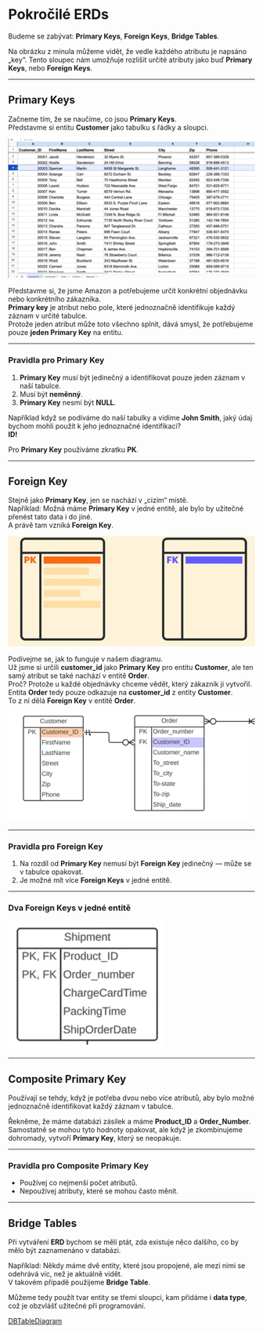 # Pokročilé ERDs

Budeme se zabývat: **Primary Keys**, **Foreign Keys**, **Bridge Tables**.

Na obrázku z minula můžeme vidět, že vedle každého atributu je napsáno „key“. Tento sloupec nám umožňuje rozlišit určité atributy jako buď **Primary Keys**, nebo **Foreign Keys**.

---

## Primary Keys

Začneme tím, že se naučíme, co jsou **Primary Keys**.  
Představme si entitu **Customer** jako tabulku s řádky a sloupci.

![ColumnsAndRows](../../pictures/ColumnsAndRowsPrimaryKey.png)

Představme si, že jsme Amazon a potřebujeme určit konkrétní objednávku nebo konkrétního zákazníka.  
**Primary key** je atribut nebo pole, které jednoznačně identifikuje každý záznam v určité tabulce.  
Protože jeden atribut může toto všechno splnit, dává smysl, že potřebujeme pouze **jeden Primary Key** na entitu.

---

### Pravidla pro Primary Key

1. **Primary Key** musí být jedinečný a identifikovat pouze jeden záznam v naší tabulce.  
2. Musí být **neměnný**.  
3. **Primary Key** nesmí být **NULL**.

Například když se podíváme do naší tabulky a vidíme **John Smith**, jaký údaj bychom mohli použít k jeho jednoznačné identifikaci?  
**ID!**

Pro **Primary Key** používáme zkratku **PK**.

---

## Foreign Key

Stejně jako **Primary Key**, jen se nachází v „cizím“ místě.  
Například: Možná máme **Primary Key** v jedné entitě, ale bylo by užitečné přenést tato data i do jiné.  
A právě tam vzniká **Foreign Key**.

![ForeignKeyAndPrimary](../../pictures/ForeignAndPrimaryKey.png)

Podívejme se, jak to funguje v našem diagramu.  
Už jsme si určili **customer_id** jako **Primary Key** pro entitu **Customer**, ale ten samý atribut se také nachází v entitě **Order**.  
Proč? Protože u každé objednávky chceme vědět, který zákazník ji vytvořil.  
Entita **Order** tedy pouze odkazuje na **customer_id** z entity **Customer**.  
To z ní dělá **Foreign Key** v entitě **Order**.

![ConnectedPrimaryAndForeign](../../pictures/PrimaryKeyandForeignConnected.png)

---

### Pravidla pro Foreign Key

1. Na rozdíl od **Primary Key** nemusí být **Foreign Key** jedinečný — může se v tabulce opakovat.  
2. Je možné mít více **Foreign Keys** v jedné entitě.

---

### Dva Foreign Keys v jedné entitě

![IMAGEOFTWOFOREIGNKEYS](../../pictures/TwoPrimaryTwoForeignConnected.png)

---

## Composite Primary Key

Používají se tehdy, když je potřeba dvou nebo více atributů, aby bylo možné jednoznačně identifikovat každý záznam v tabulce.

Řekněme, že máme databázi zásilek a máme **Product_ID** a **Order_Number**.  
Samostatně se mohou tyto hodnoty opakovat, ale když je zkombinujeme dohromady, vytvoří **Primary Key**, který se neopakuje.

---

### Pravidla pro Composite Primary Key

- Používej co nejmenší počet atributů.  
- Nepoužívej atributy, které se mohou často měnit.

---

## Bridge Tables

Při vytváření **ERD** bychom se měli ptát, zda existuje něco dalšího, co by mělo být zaznamenáno v databázi.

Například: Někdy máme dvě entity, které jsou propojené, ale mezi nimi se odehrává víc, než je aktuálně vidět.  
V takovém případě použijeme **Bridge Table**.

Můžeme tedy použít tvar entity se třemi sloupci, kam přidáme i **data type**, což je obzvlášť užitečné při programování.

[DBTableDiagram](../../pictures/DBTableDiagram.png)
